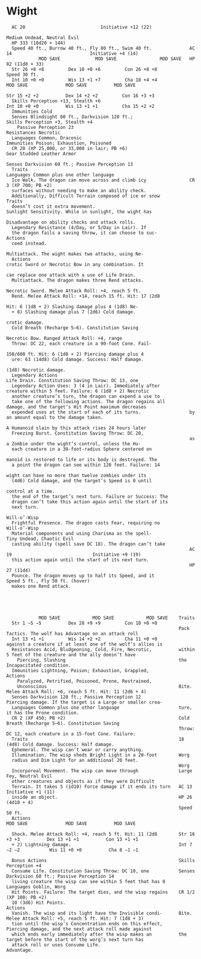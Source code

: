 # Wight

      AC 20                            Initiative +12 (22)
                                                                        Medium Undead, Neutral Evil
      HP 333 (18d20 + 144)
      Speed 40 ft., Burrow 40 ft., Fly 80 ft., Swim 40 ft.              AC 14                             Initiative +4 (14)
                MOD SAVE             MOD SAVE                MOD SAVE   HP 82 (11d8 + 33)
      Str 26 +8 +8         Dex 10 +0 +6         Con 26 +8 +8            Speed 30 ft.
      Int 10 +0 +0         Wis 13 +1 +7         Cha 18 +4 +4                      MOD SAVE              MOD SAVE          MOD SAVE
                                                                        Str 15 +2 +2          Dex 14 +2 +2         Con 16 +3 +3
      Skills Perception +13, Stealth +6                                 Int 10 +0 +0          Wis 13 +1 +1         Cha 15 +2 +2
      Immunities Cold
      Senses Blindsight 60 ft., Darkvision 120 ft.;                     Skills Perception +3, Stealth +4
        Passive Perception 23                                           Resistances Necrotic
      Languages Common, Draconic                                        Immunities Poison; Exhaustion, Poisoned
      CR 20 (XP 25,000, or 33,000 in lair; PB +6)                       Gear Studded Leather Armor
                                                                        Senses Darkvision 60 ft.; Passive Perception 13
      Traits                                                            Languages Common plus one other language
      Ice Walk. The dragon can move across and climb icy                CR 3 (XP 700; PB +2)
      surfaces without needing to make an ability check.
      Additionally, Difficult Terrain composed of ice or snow           Traits
      doesn’t cost it extra movement.                                   Sunlight Sensitivity. While in sunlight, the wight has
                                                                        Disadvantage on ability checks and attack rolls.
      Legendary Resistance (4/Day, or 5/Day in Lair). If
      the dragon fails a saving throw, it can choose to suc-            Actions
      ceed instead.
                                                                        Multiattack. The wight makes two attacks, using Ne-
      Actions                                                           crotic Sword or Necrotic Bow in any combination. It
                                                                        can replace one attack with a use of Life Drain.
      Multiattack. The dragon makes three Rend attacks.
                                                                        Necrotic Sword. Melee Attack Roll: +4, reach 5 ft.
      Rend. Melee Attack Roll: +14, reach 15 ft. Hit: 17 (2d8
                                                                        Hit: 6 (1d8 + 2) Slashing damage plus 4 (1d8) Ne-
      + 8) Slashing damage plus 7 (2d6) Cold damage.
                                                                        crotic damage.
      Cold Breath (Recharge 5–6). Constitution Saving
                                                                        Necrotic Bow. Ranged Attack Roll: +4, range
      Throw: DC 22, each creature in a 90-foot Cone. Fail-
                                                                        150/600 ft. Hit: 6 (1d8 + 2) Piercing damage plus 4
      ure: 63 (14d8) Cold damage. Success: Half damage.
                                                                        (1d8) Necrotic damage.
      Legendary Actions                                                 Life Drain. Constitution Saving Throw: DC 13, one
      Legendary Action Uses: 3 (4 in Lair). Immediately after           creature within 5 feet. Failure: 6 (1d8 + 2) Necrotic
      another creature’s turn, the dragon can expend a use to
      take one of the following actions. The dragon regains all         damage, and the target’s Hit Point maximum decreases
      expended uses at the start of each of its turns.                  by an amount equal to the damage taken.
                                                                          A Humanoid slain by this attack rises 24 hours later
      Freezing Burst. Constitution Saving Throw: DC 20,
                                                                        as a Zombie under the wight’s control, unless the Hu-
      each creature in a 30-foot-radius Sphere centered on
                                                                        manoid is restored to life or its body is destroyed. The
      a point the dragon can see within 120 feet. Failure: 14
                                                                        wight can have no more than twelve zombies under its
      (4d6) Cold damage, and the target’s Speed is 0 until
                                                                        control at a time.
      the end of the target’s next turn. Failure or Success: The
      dragon can’t take this action again until the start of its
      next turn.
                                                                        Will-o’-Wisp
      Frightful Presence. The dragon casts Fear, requiring no           Will-o’-Wisp
      Material components and using Charisma as the spell-              Tiny Undead, Chaotic Evil
      casting ability (spell save DC 18). The dragon can’t take
                                                                        AC 19                              Initiative +9 (19)
      this action again until the start of its next turn.
                                                                        HP 27 (11d4)
      Pounce. The dragon moves up to half its Speed, and it             Speed 5 ft., Fly 50 ft. (hover)
      makes one Rend attack.





                MOD SAVE            MOD SAVE            MOD SAVE    Traits
      Str 1 −5 −5          Dex 28 +9 +9         Con 10 +0 +0
                                                                    Pack Tactics. The wolf has Advantage on an attack roll
      Int 13 +1 +1         Wis 14 +2 +2         Cha 11 +0 +0        against a creature if at least one of the wolf’s allies is
      Resistances Acid, Bludgeoning, Cold, Fire, Necrotic,          within 5 feet of the creature and the ally doesn’t have
        Piercing, Slashing                                          the Incapacitated condition.
      Immunities Lightning, Poison; Exhaustion, Grappled,           Actions
        Paralyzed, Petrified, Poisoned, Prone, Restrained,
        Unconscious                                                 Bite. Melee Attack Roll: +6, reach 5 ft. Hit: 11 (2d6 + 4)
      Senses Darkvision 120 ft.; Passive Perception 12              Piercing damage. If the target is a Large or smaller crea-
      Languages Common plus one other language                      ture, it has the Prone condition.
      CR 2 (XP 450; PB +2)                                          Cold Breath (Recharge 5–6). Constitution Saving
                                                                    Throw: DC 12, each creature in a 15-foot Cone. Failure:
      Traits                                                        18 (4d8) Cold damage. Success: Half damage.
      Ephemeral. The wisp can’t wear or carry anything.
      Illumination. The wisp sheds Bright Light in a 20-foot        Worg
      radius and Dim Light for an additional 20 feet.
                                                                    Worg
      Incorporeal Movement. The wisp can move through               Large Fey, Neutral Evil
      other creatures and objects as if they were Difficult
      Terrain. It takes 5 (1d10) Force damage if it ends its turn   AC 13                              Initiative +1 (11)
      inside an object.                                             HP 26 (4d10 + 4)
                                                                    Speed 50 ft.
      Actions                                                                 MOD SAVE              MOD SAVE          MOD SAVE

      Shock. Melee Attack Roll: +4, reach 5 ft. Hit: 11 (2d8        Str 16 +3 +3          Dex 13 +1 +1          Con 13 +1 +1
      + 2) Lightning damage.                                        Int 7 −2 −2           Wis 11 +0 +0          Cha 8 −1 −1

      Bonus Actions                                                 Skills Perception +4
      Consume Life. Constitution Saving Throw: DC 10, one           Senses Darkvision 60 ft.; Passive Perception 14
      living creature the wisp can see within 5 feet that has 0     Languages Goblin, Worg
      Hit Points. Failure: The target dies, and the wisp regains    CR 1/2 (XP 100; PB +2)
      10 (3d6) Hit Points.                                          Actions
      Vanish. The wisp and its light have the Invisible condi-      Bite. Melee Attack Roll: +5, reach 5 ft. Hit: 7 (1d8 + 3)
      tion until the wisp’s Concentration ends on this effect,      Piercing damage, and the next attack roll made against
      which ends early immediately after the wisp makes an          the target before the start of the worg’s next turn has
      attack roll or uses Consume Life.                             Advantage.
